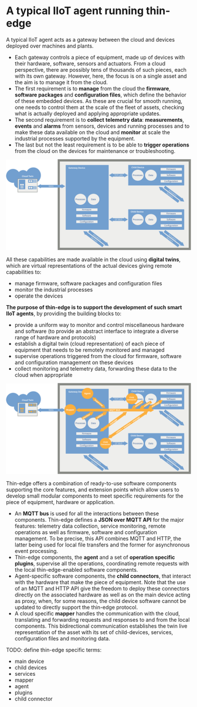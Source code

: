 # A typical IIoT agent running thin-edge

A typical IIoT agent acts as a gateway between the cloud and devices deployed over machines and plants.

- Each gateway controls a piece of equipment, made up of devices with their hardware, software, sensors and actuators.
  From a cloud perspective, there are possibly tens of thousands of such pieces, each with its own gateway.
  However, here, the focus is on a single asset and the aim is to manage it from the cloud.
- The first requirement is to __manage__ from the cloud the __firmware__, __software packages__ and __configuration files__,
  which define the behavior of these embedded devices.
  As these are crucial for smooth running, one needs to control them at the scale of the fleet of assets,
  checking what is actually deployed and applying appropriate updates.
- The second requirement is to __collect__ __telemetry data__: __measurements__, __events__ and __alarms__
  from sensors, devices and running processes and to make these data available on the cloud
  and __monitor__ at scale the industrial processes supported by the equipment.
- The last but not the least requirement is to be able to __trigger operations__ from the cloud
  on the devices for maintenance or troubleshooting.

![Typical hardware](images/typical-iiot-agent-hardware.svg)

All these capabilities are made available in the cloud using __digital twins__,
which are virtual representations of the actual devices giving remote capabilities to:

- manage firmware, software packages and configuration files
- monitor the industrial processes
- operate the devices

__The purpose of thin-edge is to support the development of such smart IIoT agents__,
by providing the building blocks to:

- provide a uniform way to monitor and control miscellaneous hardware and software
  (to provide an abstract interface to integrate a diverse range of hardware and protocols)
- establish a digital twin (cloud representation) of each piece of equipment that needs to be remotely monitored and managed
- supervise operations triggered from the cloud
  for firmware, software and configuration management on these devices
- collect monitoring and telemetry data, forwarding these data to the cloud when appropriate

![Typical thin-edge deployment](images/typical-iiot-agent.svg)

Thin-edge offers a combination of ready-to-use software components supporting the core features,
and extension points which allow users to develop small modular components
to meet specific requirements for the piece of equipment, hardware or application.

- An __MQTT bus__ is used for all the interactions between these components.
  Thin-edge defines a __JSON over MQTT API__ for the major features:
  telemetry data collection, service monitoring, remote operations
  as well as firmware, software and configuration management.
  To be precise, this API combines MQTT and HTTP,
  the latter being used for local file transfers and the former for asynchronous event processing.
- Thin-edge components, the __agent__ and a set of __operation specific plugins__, supervise all the operations,
  coordinating remote requests with the local thin-edge-enabled software components.
- Agent-specific software components, the __child connectors__, that interact with the hardware that make the piece of equipment.
  Note that the use of an MQTT and HTTP API give the freedom to deploy these connectors directly on the associated hardware
  as well as on the main device acting as proxy, when, for some reasons,
  the child device software cannot be updated to directly support the thin-edge protocol.
- A cloud specific __mapper__ handles the communication with the cloud,
  translating and forwarding requests and responses to and from the local components.
  This bidirectional communication establishes the twin live representation of the asset
  with its set of child-devices, services, configuration files and monitoring data.

TODO: define thin-edge specific terms:

- main device
- child devices
- services
- mapper
- agent
- plugins
- child connector
